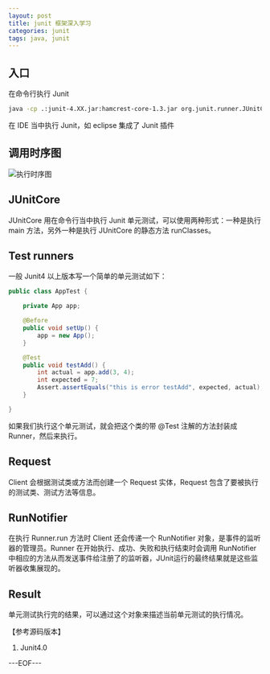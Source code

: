 ```yaml
---
layout: post
title: junit 框架深入学习
categories: junit
tags: java, junit
---
```


## 入口

在命令行执行 Junit

```bash
java -cp .:junit-4.XX.jar:hamcrest-core-1.3.jar org.junit.runner.JUnitCore AppTest
```

在 IDE 当中执行 Junit，如 eclipse 集成了 Junit 插件

## 调用时序图

![执行时序图](http://renchx.com/public/images/junit4-1.png)

## JUnitCore

JUnitCore 用在命令行当中执行 Junit 单元测试，可以使用两种形式：一种是执行 main 方法，另外一种是执行 JUnitCore 的静态方法 runClasses。

## Test runners

一般 Junit4 以上版本写一个简单的单元测试如下：

```java
public class AppTest {

	private App app;

	@Before
	public void setUp() {
		app = new App();
	}

	@Test
	public void testAdd() {
		int actual = app.add(3, 4);
		int expected = 7;
		Assert.assertEquals("this is error testAdd", expected, actual);
	}

}
```

如果我们执行这个单元测试，就会把这个类的带 @Test 注解的方法封装成 Runner，然后来执行。

## Request

Client 会根据测试类或方法而创建一个 Request 实体，Request 包含了要被执行的测试类、测试方法等信息。

## RunNotifier

在执行 Runner.run 方法时 Client 还会传递一个 RunNotifier 对象，是事件的监听器的管理员。Runner 在开始执行、成功、失败和执行结束时会调用 RunNotifier 中相应的方法从而发送事件给注册了的监听器，JUnit运行的最终结果就是这些监听器收集展现的。

## Result

单元测试执行完的结果，可以通过这个对象来描述当前单元测试的执行情况。

【参考源码版本】

1. Junit4.0

---EOF---
